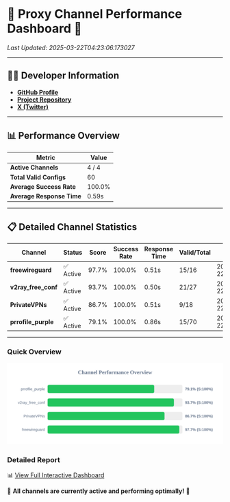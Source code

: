# 🌟 Proxy Channel Performance Dashboard 🌟

_Last Updated: 2025-03-22T04:23:06.173027_

---

## 👩‍💻 Developer Information

- **[GitHub Profile](https://github.com/4n0nymou3)**  
- **[Project Repository](https://github.com/4n0nymou3/multi-proxy-config-fetcher)**  
- **[X (Twitter)](https://x.com/4n0nymou3)**  

---

## 📊 Performance Overview

| Metric                | Value       |
|-----------------------|-------------|
| **Active Channels**   | 4 / 4       |
| **Total Valid Configs** | 60          |
| **Average Success Rate** | 100.0%      |
| **Average Response Time** | 0.59s       |

---

## 📋 Detailed Channel Statistics

| Channel          | Status     | Score  | Success Rate | Response Time | Valid/Total | Last Success               |
|------------------|------------|--------|--------------|---------------|-------------|----------------------------|
| **freewireguard**  | ✅ Active  | 97.7%  | 100.0% | 0.51s         | 15/16       | 2025-03-22T04:23:06.171794 |
| **v2ray_free_conf**  | ✅ Active  | 93.7%  | 100.0% | 0.50s         | 21/27       | 2025-03-22T04:23:05.089468 |
| **PrivateVPNs**  | ✅ Active  | 86.7%  | 100.0% | 0.51s         | 9/18       | 2025-03-22T04:23:05.633190 |
| **prrofile_purple**  | ✅ Active  | 79.1%  | 100.0% | 0.86s         | 15/70       | 2025-03-22T04:23:04.528735 |

---

### Quick Overview
<div align="center">
  <a href="https://raw.githubusercontent.com/nullluser/NullRepo/refs/heads/main/assets/channel_stats_chart.svg">
    <img src="https://raw.githubusercontent.com/nullluser/NullRepo/refs/heads/main/assets/channel_stats_chart.svg" alt="Source Performance Statistics" width="800">
  </a>
</div>

### Detailed Report
📊 [View Full Interactive Dashboard](https://htmlpreview.github.io/?https://github.com/nullluser/NullRepo/blob/main/assets/performance_report.html)

🎉 **All channels are currently active and performing optimally!** 🎉
